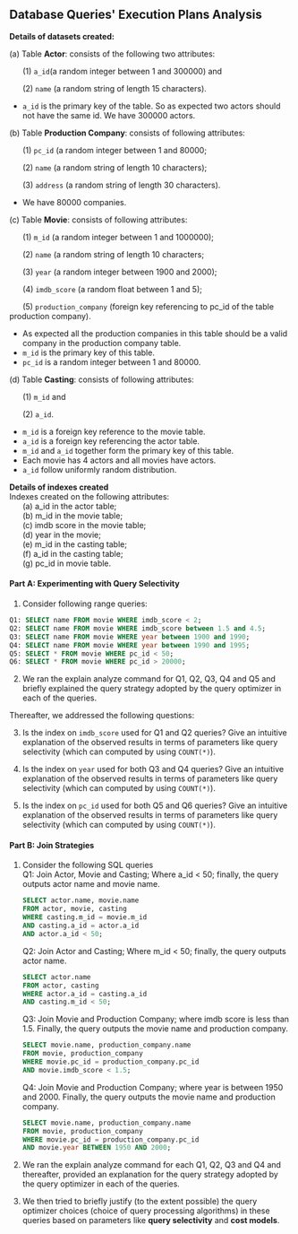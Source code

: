 ## Database Queries' Execution Plans Analysis

**Details of datasets created:**

(a) Table **Actor**: consists of the following two attributes:

&nbsp;&nbsp;&nbsp;&nbsp;&nbsp;&nbsp;(1) `a_id`(a random integer between 1 and 300000) and

&nbsp;&nbsp;&nbsp;&nbsp;&nbsp;&nbsp;(2) `name` (a random string of length 15 characters).

- `a_id` is the primary key of the table. So as expected two actors should not have the same id. We have 300000 actors.

(b) Table **Production Company**: consists of following attributes:

&nbsp;&nbsp;&nbsp;&nbsp;&nbsp;&nbsp;(1) `pc_id` (a random integer between 1 and 80000;

&nbsp;&nbsp;&nbsp;&nbsp;&nbsp;&nbsp;(2) `name` (a random string of length 10 characters);

&nbsp;&nbsp;&nbsp;&nbsp;&nbsp;&nbsp;(3) `address` (a random string of length 30 characters).

- We have 80000 companies.

(c) Table **Movie**: consists of following attributes:

&nbsp;&nbsp;&nbsp;&nbsp;&nbsp;&nbsp;(1) `m_id` (a random integer between 1 and 1000000);

&nbsp;&nbsp;&nbsp;&nbsp;&nbsp;&nbsp;(2) `name` (a random string of length 10 characters;

&nbsp;&nbsp;&nbsp;&nbsp;&nbsp;&nbsp;(3) `year` (a random integer between 1900 and 2000);

&nbsp;&nbsp;&nbsp;&nbsp;&nbsp;&nbsp;(4) `imdb_score` (a random float between 1 and 5);

&nbsp;&nbsp;&nbsp;&nbsp;&nbsp;&nbsp;(5) `production_company` (foreign key referencing to pc_id of the table production company).

- As expected all the production companies in this table should be a valid company in the production company table.
- `m_id` is the primary key of this table.
- `pc_id` is a random integer between 1 and 80000.

(d) Table **Casting**: consists of following attributes:

&nbsp;&nbsp;&nbsp;&nbsp;&nbsp;&nbsp;(1) `m_id` and

&nbsp;&nbsp;&nbsp;&nbsp;&nbsp;&nbsp;(2) `a_id`.

- `m_id` is a foreign key reference to the movie table.
- `a_id` is a foreign key referencing the actor table.
- `m_id` and `a_id` together form the primary key of this table.
- Each movie has 4 actors and all movies have actors.
- `a_id` follow uniformly random distribution.

**Details of indexes created**  
Indexes created on the following attributes:  
&nbsp;&nbsp;&nbsp;&nbsp;&nbsp;&nbsp;(a) a_id in the actor table;  
&nbsp;&nbsp;&nbsp;&nbsp;&nbsp;&nbsp;(b) m_id in the movie table;  
&nbsp;&nbsp;&nbsp;&nbsp;&nbsp;&nbsp;(c) imdb score in the movie table;  
&nbsp;&nbsp;&nbsp;&nbsp;&nbsp;&nbsp;(d) year in the movie;  
&nbsp;&nbsp;&nbsp;&nbsp;&nbsp;&nbsp;(e) m_id in the casting table;  
&nbsp;&nbsp;&nbsp;&nbsp;&nbsp;&nbsp;(f) a_id in the casting table;  
&nbsp;&nbsp;&nbsp;&nbsp;&nbsp;&nbsp;(g) pc_id in movie table.

#### Part A: Experimenting with Query Selectivity

1. Consider following range queries:

```SQL
Q1: SELECT name FROM movie WHERE imdb_score < 2;
Q2: SELECT name FROM movie WHERE imdb_score between 1.5 and 4.5;
Q3: SELECT name FROM movie WHERE year between 1900 and 1990;
Q4: SELECT name FROM movie WHERE year between 1990 and 1995;
Q5: SELECT * FROM movie WHERE pc_id < 50;
Q6: SELECT * FROM movie WHERE pc_id > 20000;
```

2. We ran the explain analyze command for Q1, Q2, Q3, Q4 and Q5 and briefly explained the query strategy adopted by the query optimizer in each of the queries.

Thereafter, we addressed the following questions:

3. Is the index on `imdb_score` used for Q1 and Q2 queries? Give an intuitive explanation of the observed results in terms of parameters like query selectivity (which can computed by using `COUNT(*)`).

4. Is the index on `year` used for both Q3 and Q4 queries? Give an intuitive explanation of the observed results in terms of parameters like query selectivity (which can computed by using `COUNT(*)`).

5. Is the index on `pc_id` used for both Q5 and Q6 queries? Give an intuitive explanation of the observed results in terms of parameters like query selectivity (which can computed by using `COUNT(*)`).

#### Part B: Join Strategies

1. Consider the following SQL queries  
   Q1: Join Actor, Movie and Casting; Where a_id < 50; finally, the query outputs actor name and movie name.

   ```SQL
   SELECT actor.name, movie.name
   FROM actor, movie, casting
   WHERE casting.m_id = movie.m_id
   AND casting.a_id = actor.a_id
   AND actor.a_id < 50;
   ```

   Q2: Join Actor and Casting; Where m_id < 50; finally, the query outputs actor name.

   ```SQL
   SELECT actor.name
   FROM actor, casting
   WHERE actor.a_id = casting.a_id
   AND casting.m_id < 50;
   ```

   Q3: Join Movie and Production Company; where imdb score is less than 1.5. Finally, the query outputs the movie name and production company.

   ```SQL
   SELECT movie.name, production_company.name
   FROM movie, production_company
   WHERE movie.pc_id = production_company.pc_id
   AND movie.imdb_score < 1.5;
   ```

   Q4: Join Movie and Production Company; where year is between 1950 and 2000. Finally, the query outputs the movie name and production company.

   ```SQL
   SELECT movie.name, production_company.name
   FROM movie, production_company
   WHERE movie.pc_id = production_company.pc_id
   AND movie.year BETWEEN 1950 AND 2000;
   ```

2. We ran the explain analyze command for each Q1, Q2, Q3 and Q4 and thereafter, provided an explanation for the query strategy adopted by the query optimizer in each of the queries.

3. We then tried to briefly justify (to the extent possible) the query optimizer choices (choice of query processing algorithms) in these queries based on parameters like **query selectivity** and **cost models**.
